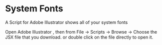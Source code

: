 # System Fonts
A Script for Adobe Illustrator shows all of your system fonts

Open Adobe Illustrator , then from File -> Scripts -> Browse -> Choose the JSX file that you download.
or double click on the file directly to open it.

